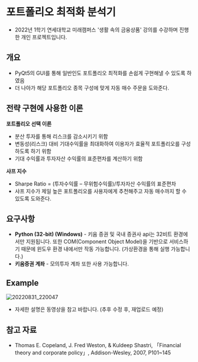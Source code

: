 # 포트폴리오 최적화 분석기
- 2022년 1학기 연세대학교 미래캠퍼스 '생활 속의 금융상품' 강의를 수강하며 진행한 개인 프로젝트입니다.

## 개요
- PyQt5의 GUI를 통해 일반인도 포트폴리오 최적화를 손쉽게 구현해낼 수 있도록 하였음
- 더 나아가 해당 포트폴리오 종목 구성에 맞게 자동 매수 주문을 도와준다.

## 전략 구현에 사용한 이론
**포트폴리오 선택 이론**
- 분산 투자를 통해 리스크를 감소시키기 위함
- 변동성(리스크) 대비 기대수익률을 최대화하여 이용자가 효율적 포트폴리오를 구성하도록 하기 위함
- 기대 수익률과 투자자산 수익률의 표준편차를 계산하기 위함

**샤프 지수**
- Sharpe Ratio = (투자수익률 – 무위험수익률)/투자자산 수익률의 표준편차
- 샤프 지수가 제일 높은 포트폴리오를 사용자에게 추천해주고 자동 매수까지 할 수 있도록 도와준다.

## 요구사항
- **Python (32-bit) (Windows)** - 키움 증권 및 국내 증권사 api는 32비트 환경에서만 지원됩니다. 또한 COM(Component Object Model)을 기반으로 서비스하기 때문에 윈도우 환경 내에서만 작동 가능합니다. (가상환경을 통해 실행 가능합니다.)
- **키움증권 계좌** - 모의투자 계좌 또한 사용 가능합니다.

## Example
![20220831_220047](https://user-images.githubusercontent.com/101968683/187684355-fb217922-18ad-4a87-b9d3-9e10578a5f16.png)

- 자세한 설명은 동영상을 참고 바랍니다. (추후 수정 후, 재업로드 예정)

## 참고 자료
- Thomas E. Copeland, J. Fred Weston, & Kuldeep Shastri, 「Financial theory and corporate policy」, Addison-Wesley, 2007, P101~145
